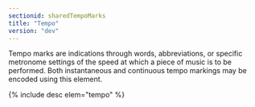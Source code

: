 ```yaml
---
sectionid: sharedTempoMarks
title: "Tempo"
version: "dev"
---
```


Tempo marks are indications through words, abbreviations, or specific metronome settings
of the speed at which a piece of music is to be performed. Both instantaneous and
continuous tempo markings may be encoded using this element.



{% include desc elem="tempo" %}




